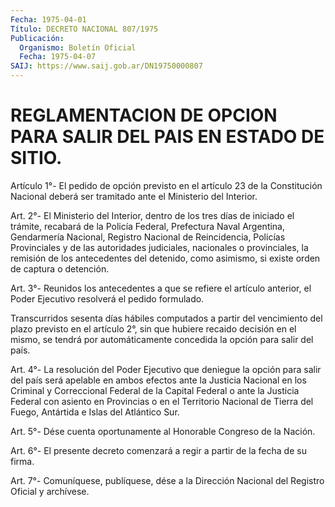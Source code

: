 ```yaml
---
Fecha: 1975-04-01
Título: DECRETO NACIONAL 807/1975
Publicación:
  Organismo: Boletín Oficial
  Fecha: 1975-04-07
SAIJ: https://www.saij.gob.ar/DN19750000807
---
```

# REGLAMENTACION DE OPCION PARA SALIR DEL PAIS EN ESTADO DE SITIO.

<a id="1"></a>
Artículo  1°-  El  pedido de opción previsto en el artículo 23 de la Constitución Nacional  deberá  ser  tramitado ante el Ministerio del Interior.

<a id="2"></a>
Art.  2°-  El  Ministerio  del  Interior, dentro de los tres días de iniciado  el trámite, recabará de  la  Policía  Federal,  Prefectura Naval  Argentina,    Gendarmería   Nacional,  Registro  Nacional  de Reincidencia, Policías Provinciales y de las autoridades judiciales, nacionales  o  provinciales, la remisión  de  los  antecedentes  del detenido, como asimismo,  si  existe  orden  de captura o detención.

<a id="3"></a>
Art.  3°-  Reunidos  los  antecedentes  a que se refiere el artículo anterior,  el  Poder  Ejecutivo  resolverá  el    pedido  formulado.

Transcurridos   sesenta  días  hábiles  computados  a  partir    del vencimiento del  plazo  previsto  en el artículo 2°, sin que hubiere recaido  decisión  en  el  mismo,  se  tendrá   por  automáticamente concedida la opción para salir del país.

<a id="4"></a>
Art.  4°-  La  resolución del Poder Ejecutivo que deniegue la opción para salir del país  será apelable en ambos efectos ante la Justicia Nacional  en los Criminal  y  Correccional  Federal  de  la  Capital Federal o ante la Justicia Federal con asiento en Provincias o en el Territorio  Nacional  de  Tierra  del  Fuego,  Antártida e Islas del Atlántico Sur.

<a id="5"></a>
Art.  5°-  Dése  cuenta  oportunamente  al  Honorable Congreso de la Nación.

<a id="6"></a>
Art.  6°- El presente decreto comenzará a regir a partir de la fecha de su firma.

<a id="7"></a>
Art.  7°-  Comuníquese, publíquese, dése a la Dirección Nacional del Registro Oficial y archívese.